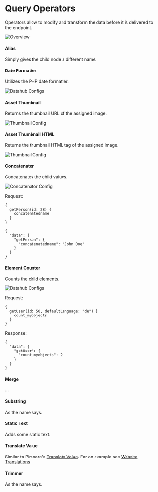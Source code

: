 # Query Operators

Operators allow to modify and transform the data before it is delivered to the endpoint. 

![Overview](../../img/graphql/queryoperators_overview.png)

#### Alias

Simply gives the child node a different name.

#### Date Formatter

Utilizes the PHP date formatter.

![Datahub Configs](../../img/graphql/date_formatter.png)

#### Asset Thumbnail

Returns the thumbnail URL of the assigned image.

![Thumbnail Config](../../img/graphql/operator_thumbnail.png)

#### Asset Thumbnail HTML

Returns the thumbnail HTML tag of the assigned image.

![Thumbnail Config](../../img/graphql/operator_thumbnail.png)

#### Concatenator

Concatenates the child values.

![Concatenator Config](../../img/graphql/operator_concatenator.png)

Request:
```
{
  getPerson(id: 28) {
    concatenatedname
  }
}
```

```
{
  "data": {
    "getPerson": {
      "concatenatedname": "John Doe"
    }
  }
}
```


####  Element Counter

Counts the child elements.

![Datahub Configs](../../img/graphql/operator_elementcounter1.png)

Request:
```
{
  getUser(id: 50, defaultLanguage: "de") {
    count_myobjects
  }
}

```

Response:
```
{
  "data": {
    "getUser": {
      "count_myobjects": 2
    }
  }
}
```


#### Merge

...

#### Substring

As the name says.

#### Static Text

Adds some static text.

#### Translate Value

Similar to Pimcore's [Translate Value](https://pimcore.com/docs/6.x/User_Documentation/DataObjects/Grid_Configuration_Operators/Operators/TranslateValue.html). 
For an example see [Website Translations](./11_Query_Samples/27_Sample_Translate_Values.md)

#### Trimmer

As the name says.
